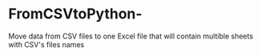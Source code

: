 # FromCSVtoPython-
Move data from CSV files to one Excel file that will contain multible sheets with CSV's files names
